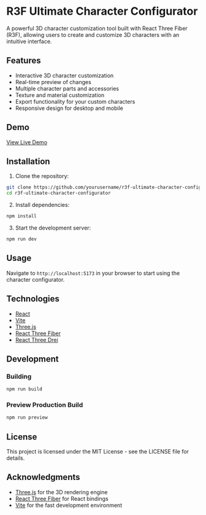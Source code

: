 # R3F Ultimate Character Configurator

A powerful 3D character customization tool built with React Three Fiber (R3F), allowing users to create and customize 3D characters with an intuitive interface.

## Features

- Interactive 3D character customization
- Real-time preview of changes
- Multiple character parts and accessories
- Texture and material customization
- Export functionality for your custom characters
- Responsive design for desktop and mobile

## Demo

[View Live Demo](https://r3f-ultimate-character-c-u45360.vm.elestio.app/) <!-- Add your demo link when available -->

## Installation

1. Clone the repository:

```bash
git clone https://github.com/yourusername/r3f-ultimate-character-configurator.git
cd r3f-ultimate-character-configurator
```

2. Install dependencies:

```bash
npm install
```

3. Start the development server:

```bash
npm run dev
```

## Usage

Navigate to `http://localhost:5173` in your browser to start using the character configurator.

## Technologies

- [React](https://reactjs.org/)
- [Vite](https://vitejs.dev/)
- [Three.js](https://threejs.org/)
- [React Three Fiber](https://github.com/pmndrs/react-three-fiber)
- [React Three Drei](https://github.com/pmndrs/drei)

## Development

### Building

```bash
npm run build
```

### Preview Production Build

```bash
npm run preview
```

## License

This project is licensed under the MIT License - see the LICENSE file for details.

## Acknowledgments

- [Three.js](https://threejs.org/) for the 3D rendering engine
- [React Three Fiber](https://github.com/pmndrs/react-three-fiber) for React bindings
- [Vite](https://vitejs.dev/) for the fast development environment
